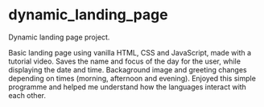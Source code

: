 # dynamic_landing_page
Dynamic landing page project. 

Basic landing page using vanilla HTML, CSS and JavaScript, made with a tutorial video.
Saves the name and focus of the day for the user, while displaying the date and time.
Backaground image and greeting changes depending on times (morning, afternoon and evening).
Enjoyed this simple programme and helped me understand how the languages interact with each other.
